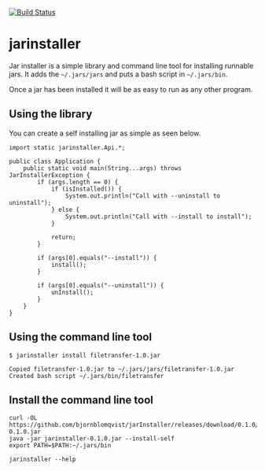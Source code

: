 [![Build Status](https://travis-ci.org/bjornblomqvist/jarInstaller.svg?branch=master)](https://travis-ci.org/bjornblomqvist/jarInstaller)

# jarinstaller

Jar installer is a simple library and command line tool for installing runnable
jars. It adds the `~/.jars/jars` and puts a bash script in `~/.jars/bin`.

Once a jar has been installed it will be as easy to run as any other program.

## Using the library
	
You can create a self installing jar as simple as seen below.

    import static jarinstaller.Api.*;

    public class Application {
        public static void main(String...args) throws JarInstallerException {
            if (args.length == 0) {
                if (isInstalled()) {
                    System.out.println("Call with --uninstall to uninstall");
                } else {
                    System.out.println("Call with --install to install");
                }

                return;
            }

            if (args[0].equals("--install")) {
                install();
            }

            if (args[0].equals("--uninstall")) {
                unInstall();
            }
        }
    }

## Using the command line tool

    $ jarinstaller install filetransfer-1.0.jar

    Copied filetransfer-1.0.jar to ~/.jars/jars/filetransfer-1.0.jar
    Created bash script ~/.jars/bin/filetransfer
    
## Install the command line tool

    curl -OL https://github.com/bjornblomqvist/jarInstaller/releases/download/0.1.0/jarinstaller-0.1.0.jar
    java -jar jarinstaller-0.1.0.jar --install-self
    export PATH=$PATH:~/.jars/bin

    jarinstaller --help